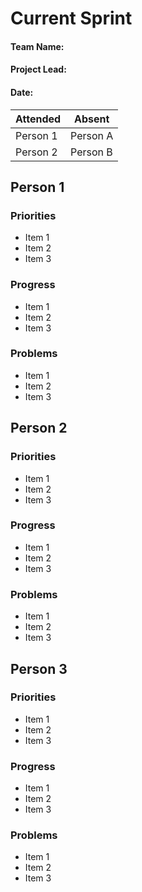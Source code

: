 # Current Sprint

#### Team Name: 
#### Project Lead: 
#### Date:

| Attended | Absent |
|----------|--------|
|   Person 1  |    Person A    |
| Person 2    | Person B   |


## Person 1
### Priorities
- Item 1
- Item 2
- Item 3
### Progress
- Item 1
- Item 2
- Item 3
### Problems
- Item 1
- Item 2
- Item 3

## Person 2
### Priorities
- Item 1
- Item 2
- Item 3
### Progress
- Item 1
- Item 2
- Item 3
### Problems
- Item 1
- Item 2
- Item 3

## Person 3
### Priorities
- Item 1
- Item 2
- Item 3
### Progress
- Item 1
- Item 2
- Item 3
### Problems
- Item 1
- Item 2
- Item 3

